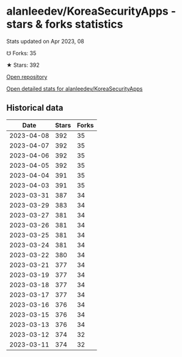 # alanleedev/KoreaSecurityApps - stars & forks statistics

Stats updated on Apr 2023, 08

☋ Forks: 35

★ Stars: 392

[Open repository](https://github.com/alanleedev/KoreaSecurityApps)

[Open detailed stats for alanleedev/KoreaSecurityApps](https://reviewgithub.com/rep/alanleedev/KoreaSecurityApps)

## Historical data
| Date | Stars | Forks |
|------|-------|-------|
| 2023-04-08 | 392 | 35 | 
| 2023-04-07 | 392 | 35 | 
| 2023-04-06 | 392 | 35 | 
| 2023-04-05 | 392 | 35 | 
| 2023-04-04 | 391 | 35 | 
| 2023-04-03 | 391 | 35 | 
| 2023-03-31 | 387 | 34 | 
| 2023-03-29 | 383 | 34 | 
| 2023-03-27 | 381 | 34 | 
| 2023-03-26 | 381 | 34 | 
| 2023-03-25 | 381 | 34 | 
| 2023-03-24 | 381 | 34 | 
| 2023-03-22 | 380 | 34 | 
| 2023-03-21 | 377 | 34 | 
| 2023-03-19 | 377 | 34 | 
| 2023-03-18 | 377 | 34 | 
| 2023-03-17 | 377 | 34 | 
| 2023-03-16 | 376 | 34 | 
| 2023-03-15 | 376 | 34 | 
| 2023-03-13 | 376 | 34 | 
| 2023-03-12 | 374 | 32 | 
| 2023-03-11 | 374 | 32 | 

